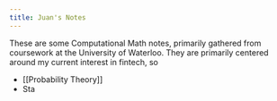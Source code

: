 ```yaml
---
title: Juan's Notes
---
```

These are some Computational Math notes, primarily gathered from coursework at the University of Waterloo. They are primarily centered around my current interest in fintech, so 

* [[Probability Theory]]
* Sta